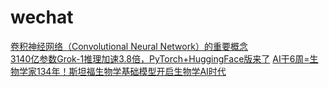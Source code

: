 # wechat
[卷积神经网络（Convolutional Neural Network）的重要概念](https://mp.weixin.qq.com/s/VMPBhe2VmGoGE-1p-_OLQQ)  
[3140亿参数Grok-1推理加速3.8倍，PyTorch+HuggingFace版来了](https://www.qbitai.com/2024/03/130778.html) 
[AI干6周=生物学家134年！斯坦福生物学基础模型开启生物学AI时代](https://new.qq.com/rain/a/20240317A03J5900)


